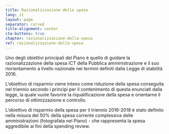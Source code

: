 ```yaml
---
title: Razionalizzazione della spesa
lang: it
layout: page
separator: curved
title-alignment: center
cta-buttons: true
chapter: razionalizzazione-della-spesa
ref: razionalizzazione-della-spesa
---
```

Uno degli obiettivi principali del Piano è quello di guidare la razionalizzazione della spesa ICT della Pubblica amministrazione e il suo riorientamento a livello nazionale nei termini definiti dalla Legge di stabilità 2016.

L’obiettivo di risparmio viene inteso come riduzione della spesa conseguita nel triennio secondo i principi per il contenimento di questa enunciati dalla legge, la quale vuole favorire la riqualificazione della spesa e orientarne il percorso di ottimizzazione e controllo. 

L’obiettivo di risparmio della spesa per il triennio 2016-2018 è stato definito nella misura del 50% della spesa corrente complessiva delle amministrazioni (fotografata nel Piano) - che rappresenta la spesa aggredibile ai fini della spending review. 
